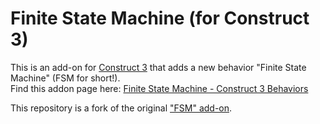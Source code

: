 # Finite State Machine (for Construct 3)

This is an add-on for [Construct 3](https://www.construct.net/) that adds a new behavior "Finite State Machine" (FSM for short!).  
Find this addon page here: [Finite State Machine - Construct 3 Behaviors](https://www.construct.net/en/make-games/addons/441/finite-state-machine)

This repository is a fork of the original ["FSM" add-on](https://www.construct.net/en/make-games/addons/172/fsm).
